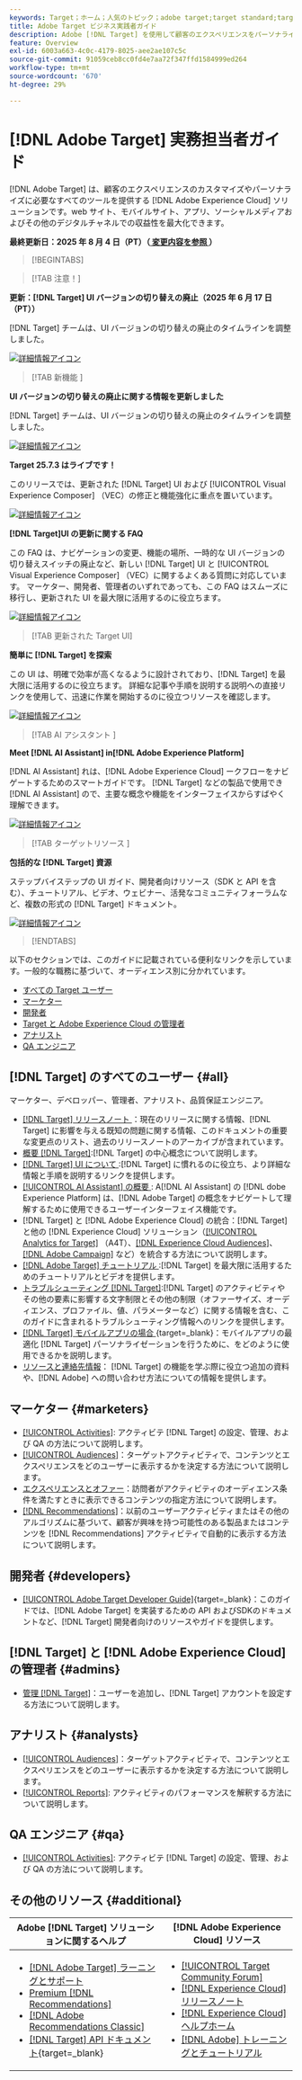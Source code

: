 ```yaml
---
keywords: Target；ホーム；人気のトピック；adobe target;target standard;target premium;target ドキュメント；adobe target ドキュメント；実践者ガイド；ユーザーガイド
title: Adobe Target ビジネス実践者ガイド
description: Adobe [!DNL Target] を使用して顧客のエクスペリエンスをパーソナライズし、web サイト、モバイルサイト、アプリ、その他のデジタルチャネルでの収益を最大化する方法について説明します。
feature: Overview
exl-id: 6003a663-4c0c-4179-8025-aee2ae107c5c
source-git-commit: 91059ceb8cc0fd4e7aa72f347ffd1584999ed264
workflow-type: tm+mt
source-wordcount: '670'
ht-degree: 29%

---
```


# [!DNL Adobe Target] 実務担当者ガイド

[!DNL Adobe Target] は、顧客のエクスペリエンスのカスタマイズやパーソナライズに必要なすべてのツールを提供する [!DNL Adobe Experience Cloud] ソリューションです。web サイト、モバイルサイト、アプリ、ソーシャルメディアおよびその他のデジタルチャネルでの収益性を最大化できます。

**最終更新日：2025 年 8 月 4 日（PT）（[ 変更内容を参照 ](r-release-notes/doc-change.md)）**

>[!BEGINTABS]

>[!TAB  注意！]

**更新：[!DNL Target] UI バージョンの切り替えの廃止（2025 年 6 月 17 日（PT））**

[!DNL Target] チームは、UI バージョンの切り替えの廃止のタイムラインを調整しました。

[![ 詳細情報アイコン ](/help/main/assets/learn-more.svg)](/help/main/r-release-notes/release-notes.md)

>[!TAB  新機能 ]

**UI バージョンの切り替えの廃止に関する情報を更新しました**

[!DNL Target] チームは、UI バージョンの切り替えの廃止のタイムラインを調整しました。

[![ 詳細情報アイコン ](/help/main/assets/learn-more.svg)](/help/main/r-release-notes/release-notes.md)

**Target 25.7.3 はライブです！**

このリリースでは、更新された [!DNL Target] UI および [!UICONTROL Visual Experience Composer] （VEC）の修正と機能強化に重点を置いています。

[![ 詳細情報アイコン ](/help/main/assets/learn-more.svg)](/help/main/r-release-notes/release-notes.md)

**[!DNL Target]UI の更新に関する FAQ**

この FAQ は、ナビゲーションの変更、機能の場所、一時的な UI バージョンの切り替えスイッチの廃止など、新しい [!DNL Target] UI と [!UICONTROL Visual Experience Composer] （VEC）に関するよくある質問に対応しています。 マーケター、開発者、管理者のいずれであっても、この FAQ はスムーズに移行し、更新された UI を最大限に活用するのに役立ちます。

[![ 詳細情報アイコン ](/help/main/assets/learn-more.svg)](/help/main/c-intro/updated-ui-faq.md)

>[!TAB  更新された Target UI]

**簡単に [!DNL Target] を探索**

この UI は、明確で効率が高くなるように設計されており、[!DNL Target] を最大限に活用するのに役立ちます。 詳細な記事や手順を説明する説明への直接リンクを使用して、迅速に作業を開始するのに役立つリソースを確認します。

[![ 詳細情報アイコン ](/help/main/assets/learn-more.svg)](/help/main/c-intro/understand-the-target-ui.md)

>[!TAB AI アシスタント ]

**Meet [!DNL AI Assistant] in[!DNL Adobe Experience Platform]**

[!DNL AI Assistant] れは、[!DNL Adobe Experience Cloud] ークフローをナビゲートするためのスマートガイドです。 [!DNL Target] などの製品で使用でき [!DNL AI Assistant] ので、主要な概念や機能をインターフェイスからすばやく理解できます。

[![ 詳細情報アイコン ](/help/main/assets/learn-more.svg)](/help/main/c-intro/ai-assistant.md)

>[!TAB  ターゲットリソース ]

**包括的な [!DNL Target] 資源**

ステップバイステップの UI ガイド、開発者向けリソース（SDK と API を含む）、チュートリアル、ビデオ、ウェビナー、活発なコミュニティフォーラムなど、複数の形式の [!DNL Target] ドキュメント。

[![ 詳細情報アイコン ](/help/main/assets/learn-more.svg)](/help/main/r-release-notes/target-documentation.md)

>[!ENDTABS]

以下のセクションでは、このガイドに記載されている便利なリンクを示しています。一般的な職務に基づいて、オーディエンス別に分かれています。

- [すべての Target ユーザー](#all)
- [マーケター](#marketers)
- [開発者](#developers)
- [Target と Adobe Experience Cloud の管理者](#admins)
- [アナリスト](#analysts)
- [QA エンジニア](#qa)

## [!DNL Target] のすべてのユーザー {#all}

マーケター、デベロッパー、管理者、アナリスト、品質保証エンジニア。

- [[!DNL Target]  リリースノート ](r-release-notes/release-notes.md)：現在のリリースに関する情報、[!DNL Target] に影響を与える既知の問題に関する情報、このドキュメントの重要な変更点のリスト、過去のリリースノートのアーカイブが含まれています。
- [ 概要  [!DNL Target]](c-intro/intro.md):[!DNL Target] の中心概念について説明します。
- [ [!DNL Target] UI について ](/help/main/c-intro/understand-the-target-ui.md):[!DNL Target] に慣れるのに役立ち、より詳細な情報と手順を説明するリンクを提供します。
- [[!UICONTROL AI Assistant] の概要 ](/help/main/c-intro/ai-assistant.md): A[!DNL AI Assistant] の [!DNL dobe Experience Platform] は、[!DNL Adobe Target] の概念をナビゲートして理解するために使用できるユーザーインターフェイス機能です。
- [!DNL Target] と [!DNL Adobe Experience Cloud] の統合：[!DNL Target] と他の [!DNL Experience Cloud] ソリューション（[[!UICONTROL Analytics for Target]](/help/main/c-integrating-target-with-mac/a4t/a4t.md) （A4T）、[[!DNL Experience Cloud Audiences]](/help/main/c-integrating-target-with-mac/mmp.md)、[[!DNL Adobe Campaign]](/help/main/c-integrating-target-with-mac/campaign-and-target.md) など）を統合する方法について説明します。
- [[!DNL Adobe Target]  チュートリアル ](https://experienceleague.adobe.com/docs/target-learn/tutorials/overview.html?lang=ja):[!DNL Target] を最大限に活用するためのチュートリアルとビデオを提供します。
- [ トラブルシューティング  [!DNL Target]](r-troubleshooting-target/troubleshooting-target.md):[!DNL Target] のアクティビティやその他の要素に影響する文字制限とその他の制限（オファーサイズ、オーディエンス、プロファイル、値、パラメーターなど）に関する情報を含む、このガイドに含まれるトラブルシューティング情報へのリンクを提供します。
- [[!DNL Target]  モバイルアプリの場合 ](https://experienceleague.adobe.com/docs/target-dev/developer/mobile-apps/overview.html?lang=ja){target=_blank}：モバイルアプリの最適化 [!DNL Target] パーソナライゼーションを行うために、をどのように使用できるかを説明します。
- [リソースと連絡先情報](cmp-resources-and-contact-information.md)： [!DNL Target] の機能を学ぶ際に役立つ追加の資料や、[!DNL Adobe] への問い合わせ方法についての情報を提供します。

## マーケター {#marketers}

- [[!UICONTROL Activities]](c-activities/activities.md): アクティビテ [!DNL Target] の設定、管理、および QA の方法について説明します。
- [[!UICONTROL Audiences]](c-target/target.md)：ターゲットアクティビティで、コンテンツとエクスペリエンスをどのユーザーに表示するかを決定する方法について説明します。
- [エクスペリエンスとオファー](c-experiences/experiences.md)：訪問者がアクティビティのオーディエンス条件を満たすときに表示できるコンテンツの指定方法について説明します。
- [[!DNL Recommendations]](c-recommendations/recommendations.md)：以前のユーザーアクティビティまたはその他のアルゴリズムに基づいて、顧客が興味を持つ可能性のある製品またはコンテンツを [!DNL Recommendations] アクティビティで自動的に表示する方法について説明します。

## 開発者 {#developers}

- [[!UICONTROL Adobe Target Developer Guide]](https://experienceleague.adobe.com/docs/target-dev/developer/overview.html?lang=ja){target=_blank}：このガイドでは、[!DNL Adobe Target] を実装するための API およびSDKのドキュメントなど、[!DNL Target] 開発者向けのリソースやガイドを提供します。

## [!DNL Target] と [!DNL Adobe Experience Cloud] の管理者 {#admins}

- [ 管理  [!DNL Target]](administrating-target/administrating-target.md)：ユーザーを追加し、[!DNL Target] アカウントを設定する方法について説明します。

## アナリスト {#analysts}

- [[!UICONTROL Audiences]](c-target/target.md)：ターゲットアクティビティで、コンテンツとエクスペリエンスをどのユーザーに表示するかを決定する方法について説明します。
- [[!UICONTROL Reports]](c-reports/reports.md): アクティビティのパフォーマンスを解釈する方法について説明します。

## QA エンジニア {#qa}

- [[!UICONTROL Activities]](c-activities/activities.md): アクティビテ [!DNL Target] の設定、管理、および QA の方法について説明します。

## その他のリソース {#additional}

| Adobe [!DNL Target] ソリューションに関するヘルプ | [!DNL Adobe Experience Cloud] リソース |
|--- |--- |
| <ul><li>[[!DNL Adobe Target]  ラーニングとサポート ](https://helpx.adobe.com/jp/support/target.html)</li><li>[Premium [!DNL Recommendations]](c-recommendations/recommendations.md)</li><li>[[!DNL Adobe Recommendations Classic]](/help/main/assets/adobe-recommendations-classic.pdf)</li><li>[[!DNL Target] API ドキュメント](https://experienceleague.adobe.com/docs/target-dev/developer/api/target-api-overview.html?lang=ja){target=_blank}</li></ul> | <ul><li>[[!UICONTROL Target Community Forum]](https://experienceleaguecommunities.adobe.com/t5/adobe-target/ct-p/adobe-target-community)</li><li>[[!DNL Experience Cloud] リリースノート](https://experienceleague.adobe.com/docs/release-notes/experience-cloud/current.html?lang=ja)</li><li>[[!DNL Experience Cloud] ヘルプホーム](https://helpx.adobe.com/jp/support/experience-cloud.html)</li><li>[[!DNL Adobe]  トレーニングとチュートリアル ](https://helpx.adobe.com/jp/learning.html?promoid=KAUDK)</li></ul> |  |

